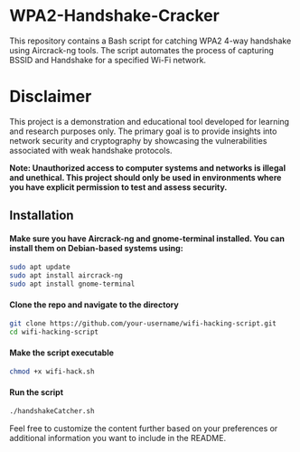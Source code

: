 # WPA2-Handshake-Cracker


This repository contains a Bash script for catching WPA2 4-way handshake using Aircrack-ng tools. The script automates the process of capturing BSSID and Handshake for a specified Wi-Fi network.


# Disclaimer

This project is a demonstration and educational tool developed for learning and research purposes only. The primary goal is to provide insights into network security and cryptography by showcasing the vulnerabilities associated with weak handshake protocols.


**Note: Unauthorized access to computer systems and networks is illegal and unethical. This project should only be used in environments where you have explicit permission to test and assess security.**


## Installation

#### Make sure you have Aircrack-ng and gnome-terminal installed. You can install them on Debian-based systems using:

```bash
sudo apt update
sudo apt install aircrack-ng
sudo apt install gnome-terminal
```
#### Clone the repo and navigate to the directory
```bash
git clone https://github.com/your-username/wifi-hacking-script.git
cd wifi-hacking-script
```
#### Make the script executable
```bash
chmod +x wifi-hack.sh
```

#### Run the script
```bash
./handshakeCatcher.sh
```



Feel free to customize the content further based on your preferences or additional information you want to include in the README.


